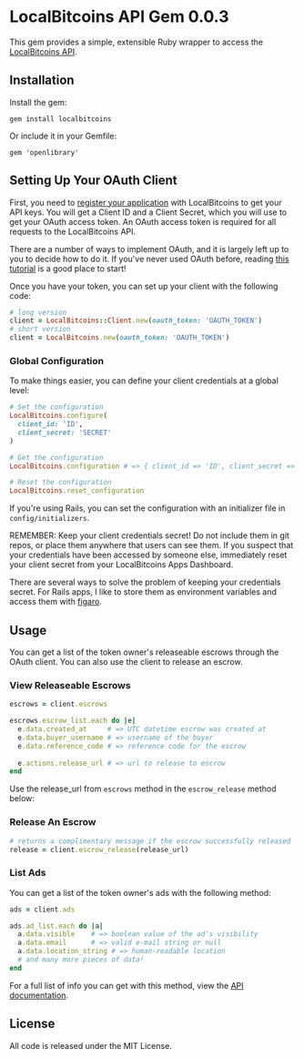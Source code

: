 # LocalBitcoins API Gem 0.0.3

This gem provides a simple, extensible Ruby wrapper to access the [LocalBitcoins API](https://localbitcoins.com/api-docs/).

## Installation

Install the gem:
```
gem install localbitcoins
```

Or include it in your Gemfile:
```
gem 'openlibrary'
```

## Setting Up Your OAuth Client 

First, you need to [register your application](https://localbitcoins.com/accounts/api/) with LocalBitcoins to get your API keys. You will get a Client ID and a Client Secret, which you will use to get your OAuth access token. An OAuth access token is required for all requests to the LocalBitcoins API. 

There are a number of ways to implement OAuth, and it is largely left up to you to decide how to do it. If you've never used OAuth before, reading [this tutorial](http://aaronparecki.com/articles/2012/07/29/1/oauth2-simplified) is a good place to start!

Once you have your token, you can set up your client with the following code:

``` ruby
# long version
client = LocalBitcoins::Client.new(oauth_token: 'OAUTH_TOKEN')
# short version
client = LocalBitcoins.new(oauth_token: 'OAUTH_TOKEN')
```

### Global Configuration

To make things easier, you can define your client credentials at a global level:

``` ruby
# Set the configuration
LocalBitcoins.configure(
  client_id: 'ID',
  client_secret: 'SECRET'
)

# Get the configuration
LocalBitcoins.configuration # => { client_id => 'ID', client_secret => 'SECRET' }

# Reset the configuration
LocalBitcoins.reset_configuration
```

If you're using Rails, you can set the configuration with an initializer file in `config/initializers`.

REMEMBER: Keep your client credentials secret! Do not include them in git repos, or place them anywhere that users can see them. If you suspect that your credentials have been accessed by someone else, immediately reset your client secret from your LocalBitcoins Apps Dashboard.

There are several ways to solve the problem of keeping your credentials secret. For Rails apps, I like to store them as environment variables and access them with [figaro](https://github.com/laserlemon/figaro).

## Usage

You can get a list of the token owner's releaseable escrows through the OAuth client. You can also use the client to release an escrow.

### View Releaseable Escrows

``` ruby
escrows = client.escrows

escrows.escrow_list.each do |e|
  e.data.created_at     # => UTC datetime escrow was created at
  e.data.buyer_username # => username of the buyer
  e.data.reference_code # => reference code for the escrow
  
  e.actions.release_url # => url to release to escrow
end
```

Use the release_url from `escrows` method in the `escrow_release` method below:

### Release An Escrow

``` ruby
# returns a complimentary message if the escrow successfully released
release = client.escrow_release(release_url)
```

### List Ads

You can get a list of the token owner's ads with the following method:

``` ruby
ads = client.ads

ads.ad_list.each do |a|
  a.data.visible    # => boolean value of the ad's visibility
  a.data.email      # => valid e-mail string or null
  a.data.location_string # => human-readable location
  # and many more pieces of data!
end
```

For a full list of info you can get with this method, view the [API documentation](https://localbitcoins.com/api-docs/).

## License

All code is released under the MIT License.
